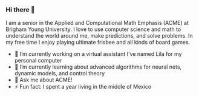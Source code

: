 ### Hi there 👋

I am a senior in the Applied and Computational Math Emphasis (ACME) at Brigham Young University. I love to use computer science and math to understand the world around me, make predictions, and solve problems. In my free time I enjoy playing ultimate frisbee and all kinds of board games.


- 🔭 I’m currently working on a virtual assistant I've named Lila for my personal computer
- 🌱 I’m currently learning about advanced algorithms for neural nets, dynamic models, and control theory
- 💬 Ask me about ACME!
- ⚡ Fun fact: I spent a year living in the middle of Mexico
